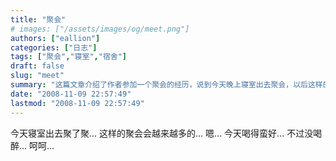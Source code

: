 ```yaml
---
title: "聚会"
# images: ["/assets/images/og/meet.png"]
authors: ["eallion"]
categories: ["日志"]
tags: ["聚会","寝室","宿舍"]
draft: false
slug: "meet"
summary: "这篇文章介绍了作者参加一个聚会的经历，说到今天晚上寝室出去聚会，以后这样的聚会会越来越多，还提到今天喝得不错但没有喝醉。"
date: "2008-11-09 22:57:49"
lastmod: "2008-11-09 22:57:49"
---
```


今天寝室出去聚了聚...
这样的聚会会越来越多的...
嗯... 今天喝得蛮好... 不过没喝醉... 呵呵...
